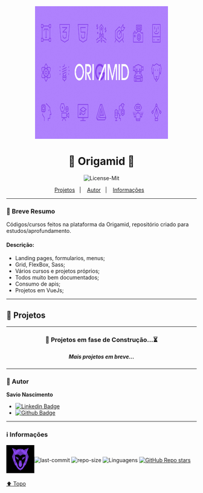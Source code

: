 <div align="center">

<a id="top">
<img src="https://github.com/savionascimentodev/Origamid/blob/main/assets/bannerOrigamid.jpg" width="70%" height="350px">
</a>

# 🐺 Origamid 💜

![License-Mit](https://img.shields.io/badge/license-MIT-lightseagreen)

<p align="center">
    <a href="#projects">Projetos</a>&nbsp;&nbsp;&nbsp;|&nbsp;&nbsp;&nbsp;
    <a href="#autor">Autor</a>&nbsp;&nbsp;&nbsp;|&nbsp;&nbsp;&nbsp;
    <a href="#info">Informações</a>&nbsp;&nbsp;&nbsp;
</p>
</div>

---

### 🎯 Breve Resumo

Códigos/cursos feitos na plataforma da Origamid, repositório criado para estudos/aprofundamento.

#### Descrição:

- Landing pages, formularios, menus;
- Grid, FlexBox, Sass;
- Vários cursos e projetos próprios;
- Todos muito bem documentados;
- Consumo de apis;
- Projetos em VueJs;

---

## 👾 Projetos <a id="projects"></a>

<!-- ### Techno

- Projeto desenvolvido para simular uma loja de informática, com compra de itens utilizando o vue;
- Projeto inicial de e-comerce com uma Api 'falsa', não há bd, para treinamentos iniciais em VueJs, nao existe funcionalidade de Finalizar a compra pois é só front-end - Consome dados de uma Api, um arquivo Json com os produtos, imagens e outros dados.

<details>
<summary>
🚀 Esse projeto foi desenvolvido com as seguintes tecnologias:  <a id="tecnologias"></a>
</summary>

<h6></h6>

[![HTML5](https://img.shields.io/badge/-HTML5-F06426?style=flat-square&logoColor=fff&logo=HTML5)](https://developer.mozilla.org/pt-BR/docs/Web/HTML)
[![CSS3](https://img.shields.io/badge/-CSS3-5DAFEF?style=flat-square&logoColor=fff&logo=CSS3)](https://developer.mozilla.org/pt-BR/docs/Web/CSS)
[![JavaScript](https://img.shields.io/badge/-JavaScript-FEAE32?style=flat-square&logoColor=fff&logo=javascript)](https://developer.mozilla.org/pt-BR/docs/Web/JavaScript)
[![VueJS](https://img.shields.io/badge/Vue.js-35495E?style=flat&logo=vuedotjs&logoColor=4FC08D)](https://br.vuejs.org/index.html)

</details>

#### Desktop Screenshot:

![image](https://user-images.githubusercontent.com/77630766/127754107-9702a749-dd9c-47cb-b5cb-95743f23eefe.png)

#### Mobile Screenshot:

![image](https://user-images.githubusercontent.com/77630766/127754130-728bb2f5-42e6-4aab-8eb6-01dcb83719c6.png)

<br> -->

---

<div align="center">
  
### 🚧 Projetos em fase de Construção...⏳
##### Mais projetos em breve...

</div>

---

### 👤 Autor <a id="autor"></a>

**Savio Nascimento**

- [![Linkedin Badge](https://img.shields.io/badge/-SavioNascimento-blue?style=flat-square&logo=Linkedin&logoColor=white&link=https://www.linkedin.com/savio-nascimento)](https://www.linkedin.com/in/savio-nascimento/)
- [![Github Badge](https://img.shields.io/badge/savionascimentodev-24292e?style=flat&logo=Github&logoColor=white&link=https://github.com/savionascimentodev)](https://github.com/savionascimentodev)

---

### ℹ️ Informações <a id="info"></a>

<img align="left" src="https://github.com/savionascimentodev/Origamid/blob/main/assets/logoOrigamid.png" width="74px">
<br>

![last-commit](https://img.shields.io/github/last-commit/savionascimentodev/Origamid?&color=purple)
![repo-size](https://img.shields.io/github/repo-size/savionascimentodev/Origamid?&color=purple)
<img src="https://img.shields.io/github/languages/count/savionascimentodev/Origamid?color=purple&style=flat" alt="Linguagens">
[![GitHub Repo stars](https://img.shields.io/github/stars/savionascimentodev/Origamid?style=social)](https://github.com/savionascimentodev/VueJs-Origamid/stargazers)

</br>

[⬆️ Topo](#top) <br>
